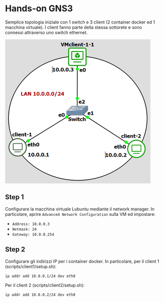 # Hands-on GNS3
Semplice topologia iniziale con 1 switch e 3 client (2 container docker ed 1 macchina virtuale). I client fanno parte della stessa sottorete e sono connessi attraverso uno switch ethernet.

![topology](topology.png)

## Step 1
Configurare la macchina virtuale Lubuntu mediante il network manager. In particolare, aprire ```Advanced Network Configuration``` sulla VM ed impostare:
* ```Address: 10.0.0.3```
* ```Netmask: 24```
* ```Gateway: 10.0.0.254```

## Step 2
Configurare gli indirizzi IP per i container docker. In particolare, per il client 1 (scripts/client1/setup.sh):
```
ip addr add 10.0.0.1/24 dev eth0
```
Per il client 2 (scripts/client2/setup.sh):
```
ip addr add 10.0.0.2/24 dev eth0
```
